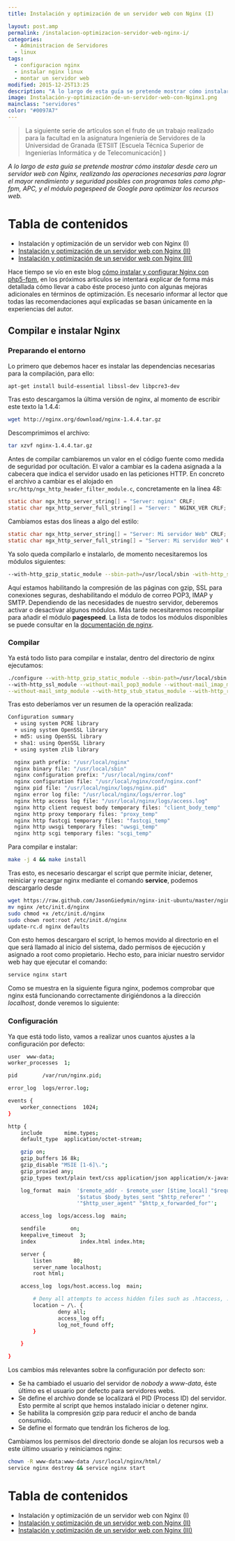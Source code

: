 ```yaml
---
title: Instalación y optimización de un servidor web con Nginx (I)

layout: post.amp
permalink: /instalacion-optimizacion-servidor-web-nginx-i/
categories:
  - Administracion de Servidores
  - linux
tags:
  - configuracion nginx
  - instalar nginx linux
  - montar un servidor web
modified: 2015-12-25T13:25
description: "A lo largo de esta guía se pretende mostrar cómo instalar desde cero un servidor web con Nginx, realizando las operaciones necesarias para lograr el mayor rendimiento y seguridad posibles con programas tales como php-fpm, APC, y el módulo pagespeed de Google para optimizar los recursos web."
image: Instalación-y-optimización-de-un-servidor-web-con-Nginx1.png
mainclass: "servidores"
color: "#0097A7"
---
```

> La siguiente serie de artículos son el fruto de un trabajo realizado para la facultad en la asignatura Ingeniería de Servidores de la Universidad de Granada (ETSIIT [Escuela Técnica Superior de Ingenierías Informática y de Telecomunicación] )

_A lo largo de esta guía se pretende mostrar cómo instalar desde cero un servidor web con Nginx, realizando las operaciones necesarias para lograr el mayor rendimiento y seguridad posibles con programas tales como php-fpm, APC, y el módulo pagespeed de Google para optimizar los recursos web._

# Tabla de contenidos

* Instalación y optimización de un servidor web con Nginx (I)
* [Instalación y optimización de un servidor web con Nginx (II)][1]
* [Instalación y optimización de un servidor web con Nginx (III)][2]

Hace tiempo se vío en este blog [cómo instalar y configurar Nginx con php5-fpm][3], en los próximos artículos se intentará explicar de forma más detallada cómo llevar a cabo éste proceso junto con algunas mejoras adicionales en términos de optimización. Es necesario informar al lector que todas las recomendaciones aquí explicadas se basan únicamente en la experiencias del autor.

<!--more-->

## Compilar e instalar Nginx

### Preparando el entorno

Lo primero que debemos hacer es instalar las dependencias necesarias para la compilación, para ello:

```bash
apt-get install build-essential libssl-dev libpcre3-dev

```

Tras esto descargamos la última versión de nginx, al momento de escribir este texto la 1.4.4:

```bash
wget http://nginx.org/download/nginx-1.4.4.tar.gz

```

Descomprimimos el archivo:

```bash
tar xzvf nginx-1.4.4.tar.gz

```

Antes de compilar cambiaremos un valor en el código fuente como medida de seguridad por ocultación. El valor a cambiar es la cadena asignada a la cabecera que indica el servidor usado en las peticiones HTTP. En concreto el archivo a cambiar es el alojado en `src/http/ngx_http_header_filter_module.c`, concretamente en la línea 48:

```c
static char ngx_http_server_string[] = "Server: nginx" CRLF;
static char ngx_http_server_full_string[] = "Server: " NGINX_VER CRLF;

```

Cambiamos estas dos líneas a algo del estilo:

```c
static char ngx_http_server_string[] = "Server: Mi servidor Web" CRLF;
static char ngx_http_server_full_string[] = "Server: Mi servidor Web" CRLF;

```

Ya solo queda compilarlo e instalarlo, de momento necesitaremos los módulos siguientes:

```bash
--with-http_gzip_static_module --sbin-path=/usr/local/sbin -with-http_ssl_module --without-mail_pop3_module --without-mail_imap_module --without-mail_smtp_module --with-http_stub_status_module --with-http_realip_module

```

Aquí estamos habilitando la compresión de las páginas con gzip, SSL para conexiones seguras, deshabilitando el módulo de correo POP3, IMAP y SMTP. Dependiendo de las necesidades de nuestro servidor, deberemos activar o desactivar algunos módulos. Más tarde necesitaremos recompilar para añadir el módulo **pagespeed**. La lista de todos los módulos disponibles se puede consultar en la <a href="http://wiki.nginx.org/Modules" title="Módulos nginx" target="_blank">documentación de nginx</a>.

### Compilar

Ya está todo listo para compilar e instalar, dentro del directorio de nginx ejecutamos:

```bash
./configure --with-http_gzip_static_module --sbin-path=/usr/local/sbin \
--with-http_ssl_module --without-mail_pop3_module --without-mail_imap_module\
--without-mail_smtp_module --with-http_stub_status_module --with-http_realip_module

```

Tras esto deberíamos ver un resumen de la operación realizada:

```bash
Configuration summary
  + using system PCRE library
  + using system OpenSSL library
  + md5: using OpenSSL library
  + sha1: using OpenSSL library
  + using system zlib library

  nginx path prefix: "/usr/local/nginx"
  nginx binary file: "/usr/local/sbin"
  nginx configuration prefix: "/usr/local/nginx/conf"
  nginx configuration file: "/usr/local/nginx/conf/nginx.conf"
  nginx pid file: "/usr/local/nginx/logs/nginx.pid"
  nginx error log file: "/usr/local/nginx/logs/error.log"
  nginx http access log file: "/usr/local/nginx/logs/access.log"
  nginx http client request body temporary files: "client_body_temp"
  nginx http proxy temporary files: "proxy_temp"
  nginx http fastcgi temporary files: "fastcgi_temp"
  nginx http uwsgi temporary files: "uwsgi_temp"
  nginx http scgi temporary files: "scgi_temp"

```

Para compilar e instalar:

```bash
make -j 4 && make install

```

Tras esto, es necesario descargar el script que permite iniciar, detener, reiniciar y recargar nginx mediante el comando **service**, podemos descargarlo desde

```bash
wget https://raw.github.com/JasonGiedymin/nginx-init-ubuntu/master/nginx
mv nginx /etc/init.d/nginx
sudo chmod +x /etc/init.d/nginx
sudo chown root:root /etc/init.d/nginx
update-rc.d nginx defaults

```

Con esto hemos descargaro el script, lo hemos movido al directorio en el que será llamado al inicio del sistema, dado permisos de ejecución y asignado a root como propietario. Hecho esto, para iniciar nuestro servidor web hay que ejecutar el comando:

```bash
service nginx start

```

Como se muestra en la siguiente figura nginx, podemos comprobar que nginx está funcionando correctamente dirigiéndonos a la dirección *localhost*, donde veremos lo siguiente:

<figure>
<a href="/assets/img/2014/02/instalacionNginx.png"><amp-img on="tap:lightbox1" role="button" tabindex="0" layout="responsive" src="/assets/img/2014/02/instalacionNginx.png" title="{{ page.title }}" alt="{{ page.title }}" width="554px" height="192px" /></a>
</figure>

### Configuración

Ya que está todo listo, vamos a realizar unos cuantos ajustes a la configuración por defecto:

```bash
user  www-data;
worker_processes  1;

pid        /var/run/nginx.pid;

error_log  logs/error.log;

events {
    worker_connections  1024;
}

http {
    include       mime.types;
    default_type  application/octet-stream;

    gzip on;
    gzip_buffers 16 8k;
    gzip_disable "MSIE [1-6]\.";
    gzip_proxied any;
    gzip_types text/plain text/css application/json application/x-javascript text/xml application/xml application/xml+rss text/javascript;

    log_format  main  '$remote_addr - $remote_user [$time_local] "$request" '
                      '$status $body_bytes_sent "$http_referer" '
                      '"$http_user_agent" "$http_x_forwarded_for"';

    access_log  logs/access.log  main;

    sendfile        on;
    keepalive_timeout  3;
    index              index.html index.htm;

    server {
        listen       80;
        server_name localhost;
        root html;

    access_log  logs/host.access.log  main;

        # Deny all attempts to access hidden files such as .htaccess, .htpasswd, .DS_Store (Mac).
        location ~ /\. {
                deny all;
                access_log off;
                log_not_found off;
        }

    }

}

```

Los cambios más relevantes sobre la configuración por defecto son:

* Se ha cambiado el usuario del servidor de *nobody* a *www-data*, éste último es el usuario por defecto para servidores webs.
* Se define el archivo donde se localizará el PID (Process ID) del servidor. Esto permite al script que hemos instalado iniciar o detener nginx.
* Se habilita la compresión gzip para reducir el ancho de banda consumido.
* Se define el formato que tendrán los ficheros de log.

Cambiamos los permisos del directorio donde se alojan los recursos web a este último usuario y reiniciamos nginx:

```bash
chown -R www-data:www-data /usr/local/nginx/html/
service nginx destroy && service nginx start

```

# Tabla de contenidos

* Instalación y optimización de un servidor web con Nginx (I)
* [Instalación y optimización de un servidor web con Nginx (II)][1]
* [Instalación y optimización de un servidor web con Nginx (III)][2]

 [1]: https://elbauldelprogramador.com/instalacion-optimizacion-servidor-web-nginx-ii "Instalación y optimización de un servidor web con Nginx (II)"
 [2]: https://elbauldelprogramador.com/instalacion-optimizacion-servidor-web-nginx-iii "Instalación y optimización de un servidor web con Nginx (III)"
 [3]: https://elbauldelprogramador.com/como-instalar-nginx-con-php5-fpm/ "Cómo instalar y configurar Nginx con php5-fpm"
